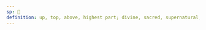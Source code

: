 ```yaml
---
sp: 󱥚
definition: up, top, above, highest part; divine, sacred, supernatural; awesome, inspiring, excelling
---
```

<!-- sewi is both about the sky and things above, and about divine or incredible things. the idea of things that are high up, supernatural things, and incredible stuff, are all interconnected. -->